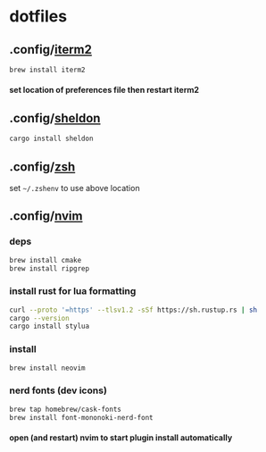 # dotfiles

## .config/[iterm2](https://iterm2.com/)

```bash
brew install iterm2
```

#### set location of preferences file then restart iterm2

## .config/[sheldon](https://github.com/rossmacarthur/sheldon)

```bash
cargo install sheldon
```

## .config/[zsh](https://www.zsh.org/)

set `~/.zshenv` to use above location

## .config/[nvim](https://neovim.io/)

### deps

```bash
brew install cmake
brew install ripgrep
```

### install rust for lua formatting
```bash
curl --proto '=https' --tlsv1.2 -sSf https://sh.rustup.rs | sh
cargo --version
cargo install stylua
```

### install
```bash
brew install neovim
```

### nerd fonts (dev icons)
```bash
brew tap homebrew/cask-fonts
brew install font-mononoki-nerd-font
```

#### open (and restart) nvim to start plugin install automatically

